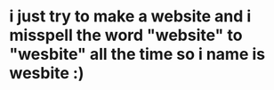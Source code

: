 # i just try to make a website and i misspell the word "website" to "wesbite" all the time so i name is wesbite :)
